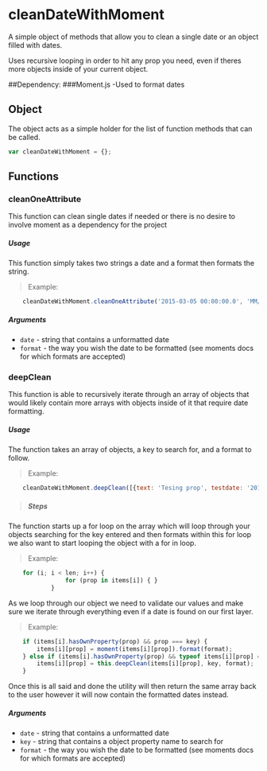 cleanDateWithMoment
===============================

A simple object of methods that allow you to clean a single date or an object filled with dates. 

Uses recursive looping in order to hit any prop you need, even if theres more objects inside of your current object.


##Dependency: 
###Moment.js -Used to format dates

## Object
The object acts as a simple holder for the list of function methods that can be called.
```js
var cleanDateWithMoment = {};
```

## Functions

### cleanOneAttribute

This function can clean single dates if needed or there is no desire to involve moment as a dependency for the project

##### Usage
This function simply takes two strings a date and a format then formats the string.

>Example:

```js
	cleanDateWithMoment.cleanOneAttribute('2015-03-05 00:00:00.0', 'MM/DD/YY');
```

##### Arguments
- `date` - string that contains a unformatted date
- `format` - the way you wish the date to be formatted (see moments docs for which formats are accepted)

### deepClean

This function is able to recursively iterate through an array of objects that would likely contain more arrays with objects inside of it that require date formatting.

##### Usage
The function takes an array of objects, a key to search for, and a format to follow.

>Example:

```js
	cleanDateWithMoment.deepClean([{text: 'Tesing prop', testdate: '2015-03-05 00:00:00.0'}], 'testdate', 'MM/DD/YY');
```

>##### Steps
The function starts up a for loop on the array which will loop through your objects searching for the key entered and then formats within this for loop we also want to start looping the object with a for in loop.

>Example:
```js
	for (i; i < len; i++) {
				for (prop in items[i]) { }
			}
```
As we loop through our object we need to validate our values and make sure we iterate through everything even if a date is found on our first layer.

>Example:
```js
	if (items[i].hasOwnProperty(prop) && prop === key) {
		items[i][prop] = moment(items[i][prop]).format(format);
	} else if (items[i].hasOwnProperty(prop) && typeof items[i][prop] === 'object'){
		items[i][prop] = this.deepClean(items[i][prop], key, format);
	}
```
Once this is all said and done the utility will then return the same array back to the user however it will now contain the formatted dates instead.

##### Arguments
- `date` - string that contains a unformatted date
- `key` - string that contains a object property name to search for
- `format` - the way you wish the date to be formatted (see moments docs for which formats are accepted)